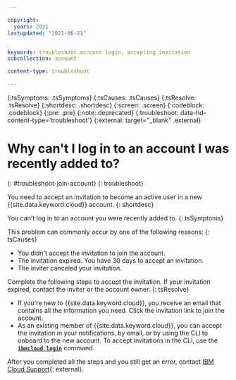 ```yaml
---

copyright:
  years: 2021
lastupdated: "2021-06-21"


keywords: troubleshoot account login, accepting invitation
subcollection: account

content-type: troubleshoot

---
```


{:tsSymptoms: .tsSymptoms}
{:tsCauses: .tsCauses}
{:tsResolve: .tsResolve}
{:shortdesc: .shortdesc}
{:screen: .screen}
{:codeblock: .codeblock}
{:pre: .pre}
{:note:.deprecated}
{:troubleshoot: data-hd-content-type='troubleshoot'}
{:external: target="_blank" .external}

# Why can't I log in to an account I was recently added to?
{: #troubleshoot-join-account}
{: troubleshoot}

You need to accept an invitation to become an active user in a new {{site.data.keyword.cloud}} account.
{: shortdesc}

You can't log in to an account you were recently added to.
{: tsSymptoms}

This problem can commonly occur by one of the following reasons:
{: tsCauses}
* You didn't accept the invitation to join the account.
* The invitation expired. You have 30 days to accept an invitation.
* The inviter canceled your invitation.

Complete the following steps to accept the invitation. If your invitation expired, contact the inviter or the account owner. 
{: tsResolve}
* If you're new to {{site.data.keyword.cloud}}, you receive an email that contains all the information you need. Click the invitation link to join the account.
* As an existing member of {{site.data.keyword.cloud}}, you can accept the invitation in your notifications, by email, or by using the CLI to onboard to the new account. To accept invitations in the CLI, use the [**`ibmcloud login`**](/docs/cli?topic=cli-ibmcloud_cli#accept-invitation-to-join-a-new-account-) command.

After you completed all the steps and you still get an error, contact [IBM Cloud Support](https://test.cloud.ibm.com/unifiedsupport/supportcenter){: external}.
